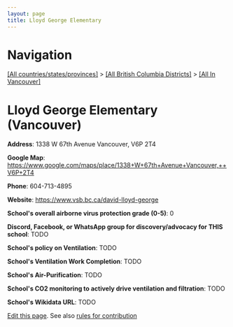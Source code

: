 ```yaml
---
layout: page
title: Lloyd George Elementary
---
```

# Navigation

[[All countries/states/provinces]](../../..) > [[All British Columbia Districts]](../..) > [[All In Vancouver]](..)

# Lloyd George Elementary (Vancouver)

**Address**: 1338 W 67th Avenue Vancouver,  V6P 2T4

**Google Map**: <https://www.google.com/maps/place/1338+W+67th+Avenue+Vancouver,++V6P+2T4>

**Phone**: 604-713-4895

**Website**: <https://www.vsb.bc.ca/david-lloyd-george>

**School's overall airborne virus protection grade (0-5)**: 0

**Discord, Facebook, or WhatsApp group for discovery/advocacy for THIS school**: TODO

**School's policy on Ventilation**: TODO

**School's Ventilation Work Completion**: TODO

**School's Air-Purification**: TODO

**School's CO2 monitoring to actively drive ventilation and filtration**: TODO

**School's Wikidata URL**: TODO


[Edit this page](https://github.com/ventilate-schools/BC/edit/main/./Vancouver/Lloyd_George_Elementary.md). See also [rules for contribution](../../../contribution-rules/)
